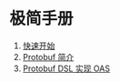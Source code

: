 # 极简手册

1. [快速开始](./001_very_begin.md)
2. [Protobuf 简介](./002_protobuf_basic.md)
3. [Protobuf DSL 实现 OAS](./003_protobuf_and_dsl_basic.md)